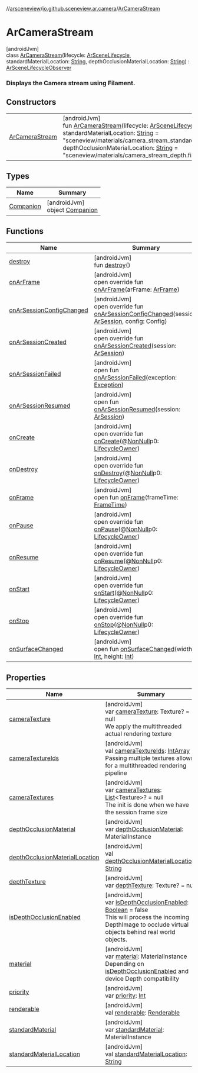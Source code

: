 //[arsceneview](../../../index.md)/[io.github.sceneview.ar.camera](../index.md)/[ArCameraStream](index.md)

# ArCameraStream

[androidJvm]\
class [ArCameraStream](index.md)(lifecycle: [ArSceneLifecycle](../../io.github.sceneview.ar/-ar-scene-lifecycle/index.md), standardMaterialLocation: [String](https://kotlinlang.org/api/latest/jvm/stdlib/kotlin/-string/index.html), depthOcclusionMaterialLocation: [String](https://kotlinlang.org/api/latest/jvm/stdlib/kotlin/-string/index.html)) : [ArSceneLifecycleObserver](../../io.github.sceneview.ar/-ar-scene-lifecycle-observer/index.md)

###  Displays the Camera stream using Filament.

## Constructors

| | |
|---|---|
| [ArCameraStream](-ar-camera-stream.md) | [androidJvm]<br>fun [ArCameraStream](-ar-camera-stream.md)(lifecycle: [ArSceneLifecycle](../../io.github.sceneview.ar/-ar-scene-lifecycle/index.md), standardMaterialLocation: [String](https://kotlinlang.org/api/latest/jvm/stdlib/kotlin/-string/index.html) = "sceneview/materials/camera_stream_standard.filamat", depthOcclusionMaterialLocation: [String](https://kotlinlang.org/api/latest/jvm/stdlib/kotlin/-string/index.html) = "sceneview/materials/camera_stream_depth.filamat") |

## Types

| Name | Summary |
|---|---|
| [Companion](-companion/index.md) | [androidJvm]<br>object [Companion](-companion/index.md) |

## Functions

| Name | Summary |
|---|---|
| [destroy](destroy.md) | [androidJvm]<br>fun [destroy](destroy.md)() |
| [onArFrame](on-ar-frame.md) | [androidJvm]<br>open override fun [onArFrame](on-ar-frame.md)(arFrame: [ArFrame](../../io.github.sceneview.ar.arcore/-ar-frame/index.md)) |
| [onArSessionConfigChanged](on-ar-session-config-changed.md) | [androidJvm]<br>open override fun [onArSessionConfigChanged](on-ar-session-config-changed.md)(session: [ArSession](../../io.github.sceneview.ar.arcore/-ar-session/index.md), config: Config) |
| [onArSessionCreated](on-ar-session-created.md) | [androidJvm]<br>open override fun [onArSessionCreated](on-ar-session-created.md)(session: [ArSession](../../io.github.sceneview.ar.arcore/-ar-session/index.md)) |
| [onArSessionFailed](../../io.github.sceneview.ar/-ar-scene-lifecycle-observer/on-ar-session-failed.md) | [androidJvm]<br>open fun [onArSessionFailed](../../io.github.sceneview.ar/-ar-scene-lifecycle-observer/on-ar-session-failed.md)(exception: [Exception](https://kotlinlang.org/api/latest/jvm/stdlib/kotlin/-exception/index.html)) |
| [onArSessionResumed](../../io.github.sceneview.ar/-ar-scene-lifecycle-observer/on-ar-session-resumed.md) | [androidJvm]<br>open fun [onArSessionResumed](../../io.github.sceneview.ar/-ar-scene-lifecycle-observer/on-ar-session-resumed.md)(session: [ArSession](../../io.github.sceneview.ar.arcore/-ar-session/index.md)) |
| [onCreate](../../io.github.sceneview.ar.scene/-plane-renderer/index.md#139941652%2FFunctions%2F-58641720) | [androidJvm]<br>open override fun [onCreate](../../io.github.sceneview.ar.scene/-plane-renderer/index.md#139941652%2FFunctions%2F-58641720)(@[NonNull](https://developer.android.com/reference/kotlin/androidx/annotation/NonNull.html)p0: [LifecycleOwner](https://developer.android.com/reference/kotlin/androidx/lifecycle/LifecycleOwner.html)) |
| [onDestroy](index.md#1057561704%2FFunctions%2F-58641720) | [androidJvm]<br>open override fun [onDestroy](index.md#1057561704%2FFunctions%2F-58641720)(@[NonNull](https://developer.android.com/reference/kotlin/androidx/annotation/NonNull.html)p0: [LifecycleOwner](https://developer.android.com/reference/kotlin/androidx/lifecycle/LifecycleOwner.html)) |
| [onFrame](../../io.github.sceneview.ar.scene/-plane-renderer/index.md#1950992732%2FFunctions%2F-58641720) | [androidJvm]<br>open fun [onFrame](../../io.github.sceneview.ar.scene/-plane-renderer/index.md#1950992732%2FFunctions%2F-58641720)(frameTime: [FrameTime](../../../../sceneview/sceneview/io.github.sceneview.utils/-frame-time/index.md)) |
| [onPause](../../io.github.sceneview.ar.scene/-plane-renderer/index.md#187777572%2FFunctions%2F-58641720) | [androidJvm]<br>open override fun [onPause](../../io.github.sceneview.ar.scene/-plane-renderer/index.md#187777572%2FFunctions%2F-58641720)(@[NonNull](https://developer.android.com/reference/kotlin/androidx/annotation/NonNull.html)p0: [LifecycleOwner](https://developer.android.com/reference/kotlin/androidx/lifecycle/LifecycleOwner.html)) |
| [onResume](../../io.github.sceneview.ar.scene/-plane-renderer/index.md#-1807945979%2FFunctions%2F-58641720) | [androidJvm]<br>open override fun [onResume](../../io.github.sceneview.ar.scene/-plane-renderer/index.md#-1807945979%2FFunctions%2F-58641720)(@[NonNull](https://developer.android.com/reference/kotlin/androidx/annotation/NonNull.html)p0: [LifecycleOwner](https://developer.android.com/reference/kotlin/androidx/lifecycle/LifecycleOwner.html)) |
| [onStart](../../io.github.sceneview.ar.scene/-plane-renderer/index.md#1240777104%2FFunctions%2F-58641720) | [androidJvm]<br>open override fun [onStart](../../io.github.sceneview.ar.scene/-plane-renderer/index.md#1240777104%2FFunctions%2F-58641720)(@[NonNull](https://developer.android.com/reference/kotlin/androidx/annotation/NonNull.html)p0: [LifecycleOwner](https://developer.android.com/reference/kotlin/androidx/lifecycle/LifecycleOwner.html)) |
| [onStop](../../io.github.sceneview.ar.scene/-plane-renderer/index.md#487071706%2FFunctions%2F-58641720) | [androidJvm]<br>open override fun [onStop](../../io.github.sceneview.ar.scene/-plane-renderer/index.md#487071706%2FFunctions%2F-58641720)(@[NonNull](https://developer.android.com/reference/kotlin/androidx/annotation/NonNull.html)p0: [LifecycleOwner](https://developer.android.com/reference/kotlin/androidx/lifecycle/LifecycleOwner.html)) |
| [onSurfaceChanged](../../io.github.sceneview.ar.scene/-plane-renderer/index.md#279805282%2FFunctions%2F-58641720) | [androidJvm]<br>open fun [onSurfaceChanged](../../io.github.sceneview.ar.scene/-plane-renderer/index.md#279805282%2FFunctions%2F-58641720)(width: [Int](https://kotlinlang.org/api/latest/jvm/stdlib/kotlin/-int/index.html), height: [Int](https://kotlinlang.org/api/latest/jvm/stdlib/kotlin/-int/index.html)) |

## Properties

| Name | Summary |
|---|---|
| [cameraTexture](camera-texture.md) | [androidJvm]<br>var [cameraTexture](camera-texture.md): Texture? = null<br>We apply the multithreaded actual rendering texture |
| [cameraTextureIds](camera-texture-ids.md) | [androidJvm]<br>val [cameraTextureIds](camera-texture-ids.md): [IntArray](https://kotlinlang.org/api/latest/jvm/stdlib/kotlin/-int-array/index.html)<br>Passing multiple textures allows for a multithreaded rendering pipeline |
| [cameraTextures](camera-textures.md) | [androidJvm]<br>var [cameraTextures](camera-textures.md): [List](https://kotlinlang.org/api/latest/jvm/stdlib/kotlin.collections/-list/index.html)&lt;Texture&gt;? = null<br>The init is done when we have the session frame size |
| [depthOcclusionMaterial](depth-occlusion-material.md) | [androidJvm]<br>var [depthOcclusionMaterial](depth-occlusion-material.md): MaterialInstance |
| [depthOcclusionMaterialLocation](depth-occlusion-material-location.md) | [androidJvm]<br>val [depthOcclusionMaterialLocation](depth-occlusion-material-location.md): [String](https://kotlinlang.org/api/latest/jvm/stdlib/kotlin/-string/index.html) |
| [depthTexture](depth-texture.md) | [androidJvm]<br>var [depthTexture](depth-texture.md): Texture? = null |
| [isDepthOcclusionEnabled](is-depth-occlusion-enabled.md) | [androidJvm]<br>var [isDepthOcclusionEnabled](is-depth-occlusion-enabled.md): [Boolean](https://kotlinlang.org/api/latest/jvm/stdlib/kotlin/-boolean/index.html) = false<br>This will process the incoming DepthImage to occlude virtual objects behind real world objects. |
| [material](material.md) | [androidJvm]<br>var [material](material.md): MaterialInstance<br>Depending on [isDepthOcclusionEnabled](is-depth-occlusion-enabled.md) and device Depth compatibility |
| [priority](priority.md) | [androidJvm]<br>var [priority](priority.md): [Int](https://kotlinlang.org/api/latest/jvm/stdlib/kotlin/-int/index.html) |
| [renderable](renderable.md) | [androidJvm]<br>val [renderable](renderable.md): [Renderable](../../../../sceneview/io.github.sceneview.renderable/-renderable/index.md) |
| [standardMaterial](standard-material.md) | [androidJvm]<br>var [standardMaterial](standard-material.md): MaterialInstance |
| [standardMaterialLocation](standard-material-location.md) | [androidJvm]<br>val [standardMaterialLocation](standard-material-location.md): [String](https://kotlinlang.org/api/latest/jvm/stdlib/kotlin/-string/index.html) |
